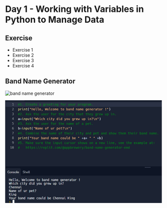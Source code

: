 # Day 1 - Working with Variables in Python to Manage Data

## Exercise

- Exercise 1
- Exercise 2
- Exercise 3
- Exercise 4

## Band Name Generator

![band name generator](Band_Name_.gif)

![band name generator](bandname.png)


